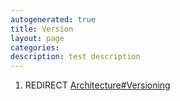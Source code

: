 ```yaml
---
autogenerated: true
title: Version
layout: page
categories: 
description: test description
---
```


1.  REDIRECT [Architecture\#Versioning](Architecture#Versioning)
